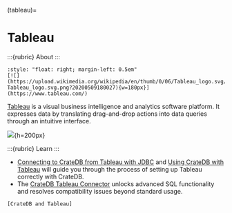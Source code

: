 (tableau)=
# Tableau

:::{rubric} About
:::

```{div}
:style: "float: right; margin-left: 0.5em"
[![](https://upload.wikimedia.org/wikipedia/en/thumb/0/06/Tableau_logo.svg/500px-Tableau_logo.svg.png?20200509180027){w=180px}](https://www.tableau.com/)
```

[Tableau] is a visual business intelligence and analytics software platform. It expresses
data by translating drag-and-drop actions into data queries through an intuitive interface.

![](https://cratedb.com/hs-fs/hubfs/08-index.png?width=1536&name=08-index.png){h=200px}


:::{rubric} Learn
:::

- [Connecting to CrateDB from Tableau with JDBC] and [Using CrateDB with Tableau]
  will guide you through the process of setting up Tableau correctly with CrateDB.
- The [CrateDB Tableau Connector] unlocks advanced SQL functionality and
  resolves compatibility issues beyond standard usage.


```{seealso}
[CrateDB and Tableau]
```


[Connecting to CrateDB from Tableau with JDBC]: https://cratedb.com/blog/connecting-to-cratedb-from-tableau-with-jdbc
[CrateDB and Tableau]: https://cratedb.com/integrations/cratedb-and-tableau
[CrateDB Tableau Connector]: https://github.com/crate/cratedb-tableau-connector
[Tableau]: https://www.tableau.com/
[Using CrateDB with Tableau]: https://community.cratedb.com/t/using-cratedb-with-tableau/1192
